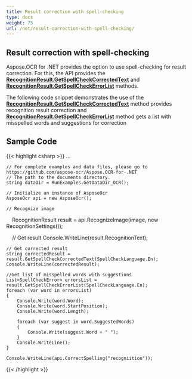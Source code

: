 ```yaml
---
title: Result correction with spell-checking
type: docs
weight: 75
url: /net/result-correction-with-spell-checking/
---
```

## **Result correction with spell-checking**
Aspose.OCR for .NET provides the option to use spell-checking for result correction. For this, the API provides the [**RecognitionResult.GetSpellCheckCorrectedText**](https://reference.aspose.com/ocr/net/aspose.ocr/recognitionresult/methods/getspellcheckcorrectedtext)  and [**RecognitionResult.GetSpellCheckErrorList**](https://reference.aspose.com/ocr/net/aspose.ocr/recognitionresult/methods/getspellcheckerrorlist) methods.

The following code snippet demonstrates the use of the [**RecognitionResult.GetSpellCheckCorrectedText**](https://reference.aspose.com/ocr/net/aspose.ocr/recognitionresult/methods/getspellcheckcorrectedtext)  method provides recognition result correction and [**RecognitionResult.GetSpellCheckErrorList**](https://reference.aspose.com/ocr/net/aspose.ocr/recognitionresult/methods/getspellcheckerrorlist) method gets a list with misspelled words and suggestions for correction

## Sample Code

{{< highlight csharp >}}
...

	// For complete examples and data files, please go to https://github.com/aspose-ocr/Aspose.OCR-for-.NET
	// The path to the documents directory.
	string dataDir = RunExamples.GetDataDir_OCR();

	// Initialize an instance of AsposeOcr
	AsposeOcr api = new AsposeOcr();

	// Recognize image           
    RecognitionResult result = api.RecognizeImage(image, new RecognitionSettings());

    // Get result
	Console.WriteLine(result.RecognitionText);

	// Get corrected result
	string correctedResult = result.GetSpellCheckCorrectedText(SpellCheckLanguage.En);
	Console.WriteLine(correctedResult);

	//Get list of misspelled words with suggestions
	List<SpellCheckError> errorsList = result.GetSpellCheckErrorList(SpellCheckLanguage.En);
	foreach (var word in errorsList)
	{
		Console.Write(word.Word);
		Console.Write(word.StartPosition);
		Console.Write(word.Length);

		foreach (var suggest in word.SuggestedWords)
		{
			Console.Write(suggest.Word + " ");
		}
		Console.WriteLine();
	}
	
	Console.WriteLine(api.CorrectSpelling("recogniition"));
{{< /highlight >}}


